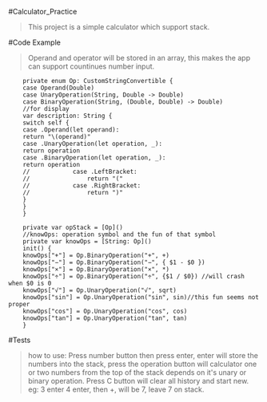 #Calculator_Practice 
>This project is a simple calculator which support stack.

#Code Example
>Operand and operator will be stored in an array, this makes the app can support countinues number input.

```
    private enum Op: CustomStringConvertible {
    case Operand(Double)
    case UnaryOperation(String, Double -> Double)
    case BinaryOperation(String, (Double, Double) -> Double)
    //for display
    var description: String {
    switch self {
    case .Operand(let operand):
    return "\(operand)"
    case .UnaryOperation(let operation, _):
    return operation
    case .BinaryOperation(let operation, _):
    return operation
    //            case .LeftBracket:
    //                return "("
    //            case .RightBracket:
    //                return ")"
    }
    }
    }

    private var opStack = [Op]()
    //knowOps: operation symbol and the fun of that symbol
    private var knowOps = [String: Op]()
    init() {
    knowOps["+"] = Op.BinaryOperation("+", +)
    knowOps["−"] = Op.BinaryOperation("−", { $1 - $0 })
    knowOps["×"] = Op.BinaryOperation("×", *)
    knowOps["÷"] = Op.BinaryOperation("÷", {$1 / $0}) //will crash when $0 is 0
    knowOps["√"] = Op.UnaryOperation("√", sqrt)
    knowOps["sin"] = Op.UnaryOperation("sin", sin)//this fun seems not proper
    knowOps["cos"] = Op.UnaryOperation("cos", cos)
    knowOps["tan"] = Op.UnaryOperation("tan", tan)
    }
```

#Tests
>how to use: Press number button then press enter, enter will store the numbers into the stack, press the operation button will calculator one or two numbers from the top of the stack depends on it's unary or binary operation. Press C button will clear all history and start new. 
>eg: 3 enter 4 enter, then +, will be 7, leave 7 on stack.
